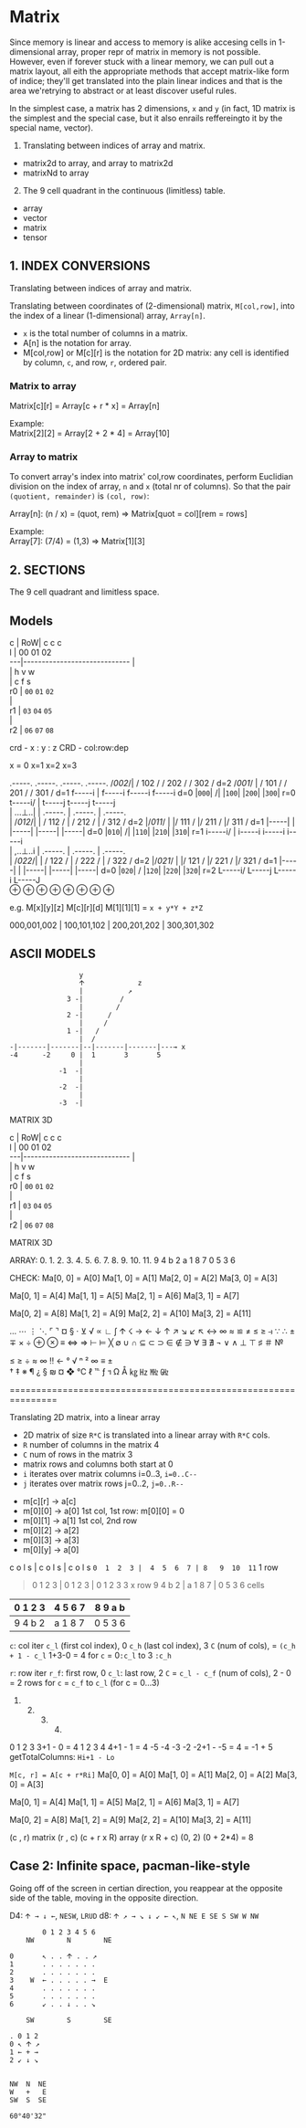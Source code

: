 # Matrix

Since memory is linear and access to memory is alike accesing cells in 1-dimensional array, proper repr of matrix in memory is not possible. However, even if forever stuck with a linear memory, we can pull out a matrix layout, all eith the appropriate methods that accept matrix-like form of indice; they'll get translated into the plain linear indices and that is the area we'retrying to abstract or at least discover useful rules.

In the simplest case, a matrix has 2 dimensions, `x` and `y` (in fact, 1D matrix is the simplest and the special case, but it also enrails reffereingto it by the special name, vector).

1. Translating between indices of array and matrix.
  - matrix2d to array, and array to matrix2d
  - matrixNd to array
2. The 9 cell quadrant in the continuous (limitless) table.


- array
- vector
- matrix
- tensor



## 1. INDEX CONVERSIONS

Translating between indices of array and matrix.

Translating between coordinates of (2-dimensional) matrix, `M[col,row]`, into the index of a linear (1-dimensional) array, `Array[n]`.

- `x` is the total number of columns in a matrix.
- A[n] is the notation for array.
- M[col,row] or M[c][r] is the notation for 2D matrix: 
  any cell is identified by column, `c`, and row, `r`, ordered pair.


### Matrix to array

Matrix[c][r] = Array[c + r * x] = Array[n]

Example:      
Matrix[2][2] = Array[2 + 2 * 4] = Array[10]


### Array to matrix

To convert array's index into matrix' col,row coordinates, perform Euclidian division on the index of array, `n` and `x` (total nr of columns). So that the pair `(quotient, remainder)` is `(col, row)`:

Array[n]: (n / x) = (quot, rem) => Matrix[quot = col][rem = rows]

Example:      
Array[7]: (7/4) = (1,3) => Matrix[1][3]




## 2. SECTIONS

The 9 cell quadrant and limitless space.







## Models


 c |
RoW|  c        c        c              
 l |  00       01       02          
---|-----------------------------
   |                             
   |      h        v        w      
   |    c        f        s        
r0 | `00`     `01`     `02`         
   |                             
r1 | `03`     `04`     `05`         
   |                             
r2 | `06`     `07`     `08`         


crd -  x : y : z
CRD - col:row:dep 


x = 0          x=1          x=2          x=3

   .-----.      .-----.      .-----.      .-----. 
  /*002*/|     / 102 /      / 202 /      / 302 /                d=2
 /*001*/ |    / 101 /      / 201 /      / 301 /               d=1
f-----i  |   f-----i      f-----i      f-----i              d=0
|`000`| /|   |`100`|      |`200`|      |`300`|      r=0
t-----i/ |   t-----j      t-----j      t-----j        
|  ...⊥..|   |  .-----.   |  .-----.   |  .-----.     
| /*012*/|   | / 112 /    | / 212 /    | / 312 /                d=2
|/*011*/ |   |/ 111 /     |/ 211 /     |/ 311 /               d=1
|-----|  |   |-----|      |-----|      |-----|              d=0
|`010`| /|   |`110`|      |`210`|      |`310`|      r=1
i-----i/ |   i-----i      i-----i      i-----i        
|  ,..⊥..i   |  .-----.   |  .-----.   |  .-----.   
| /*022*/|   | / 122 /    | / 222 /    | / 322 /                d=2
|/*021*/ |   |/ 121 /     |/ 221 /     |/ 321 /               d=1
|-----|  |   |-----|      |-----|      |-----|              d=0
|`020`| /    |`120`|      |`220`|      |`320`|      r=2
L-----i/     L-----j      L-----i      L-----J         
⊕    ⊕     ⊕     ⊕     ⊕     ⊕     ⊕    ⊕


e.g. 
M[x][y][z]
M[c][r][d]
M[1][1][1] = `x + y*Y + z*Z`




000,001,002 | 100,101,102 | 200,201,202 | 300,301,302






## ASCII MODELS


```
                 y
                 𐌣             z
                 |           ↗       
              3 -|         /          
                 |        /             
              2 -|      /               
                 |     /                
              1 -|   /                  
                 |  /                   
-|-------|-------|--|-------|-------|---→ x
-4      -2     0 |  1       3       5 
                 |
            -1  -|
                 |
            -2  -|
                 |
            -3  -|
```
MATRIX 3D



 c |
RoW|  c        c        c              
 l |  00       01       02          
---|-----------------------------
   |                             
   |      h        v        w      
   |    c        f        s        
r0 | `00`     `01`     `02`         
   |                             
r1 | `03`     `04`     `05`         
   |                             
r2 | `06`     `07`     `08`         

MATRIX 3D



ARRAY:
0. 1. 2. 3.  4. 5. 6. 7.  8. 9. 10. 11. 
9  4  b  2   a  1  8  7   0  5   3   6


CHECK:
Ma[0, 0] = A[0]
Ma[1, 0] = A[1]
Ma[2, 0] = A[2]
Ma[3, 0] = A[3]

Ma[0, 1] = A[4]
Ma[1, 1] = A[5]
Ma[2, 1] = A[6]
Ma[3, 1] = A[7] 

Ma[0, 2] = A[8]
Ma[1, 2] = A[9]
Ma[2, 2] = A[10]
Ma[3, 2] = A[11]



… ⋯ ⋮ ⋱ ⌜ ⌝ ¤ § · ⊻ √ ∝ ∟ ∫ 
𐌣 ☇ → ← ↓ ↑ ↗ ↘ ↙ ↖ ↔ ∞ ≈ ≌ ≠ ≤ ≥ ⥽ ∵ ∴ ± ∓ × ÷
⊕ ⊗ ≡ ⇔ ⇒ ⊢ ⊨ ╳ ∅ ∪ ∩ ⊆ ⊂ ⊃ ∈ ∉ ∋ ∀ ∃ ∄ ¬ ∨ ∧ ⊥ ⊤ 
♯ ＃  №

≤ ≥ ÷ ≈ ∞ ‼ ← ° √ ⁿ ² ∞ ≡ ±  
† ‡ ※ ¶ ¿ § ₪ ¤ ❖
℃ ℓ ℡ ƒ ฯ
Ω Å ㎏ ㎐ ㎒ ㎓




===============================================================

Translating 2D matrix, into a linear array
- 2D matrix of size `R*C` is translated into a linear array with `R*C` cols.
- `R` number of columns in the matrix       4
- `C` num of rows in the matrix             3
- matrix rows and columns both start at     0
- `i` iterates over matrix columns          i=0..3, `i=0..C--`
- `j` iterates over matrix rows             j=0..2, `j=0..R--`




* m[c][r] -> a[c]
* m[0][0] -> a[0]     1st col, 1st row: m[0][0] = 0
* m[0][1] -> a[1]     1st col, 2nd row
* m[0][2] -> a[2]     
* m[0][3] -> a[3]     
* m[0][y] -> a[0]




 c  o  l  s |  c  o  l  s | c   o   l   s
`0  1  2  3 |  4  5  6  7 | 8   9  10  11`     1 row
>0  1  2  3 |  0  1  2  3 | 0   1   2   3      3 x row
 9  4  b  2 |  a  1  8  7 | 0   5   3   6      cells




|0 1 2 3|4 5 6 7|8 9 a b|
|-------|-------|-------|
|9 4 b 2|a 1 8 7|0 5 3 6|

`c`: col iter
`c_l` (first col index), 0
`c_h` (last col index),  3
`C`   (num of cols), = `(c_h + 1 - c_l` 1+3-0 = 4
for `c` = 0`:c_l` to 3 `:c_h`

`r`: row iter
`r_f`: first row, 0
`c_l`: last row, 2 
`C` = `c_l - c_f` (num of cols), 2 - 0 = 2 rows
for `c` = `c_f` to `c_l` (for c = 0...3)

1. 2. 3. 4. 
 0  1  2  3   3+1 -  0 = 4
 1  2  3  4   4+1 -  1 = 4
-5 -4 -3 -2  -2+1 - -5 = 4 = -1 + 5 
getTotalColumns: `Hi+1 - Lo`


`M[c, r] = A[c + r*Ri]`
Ma[0, 0] = A[0]
Ma[1, 0] = A[1]
Ma[2, 0] = A[2]
Ma[3, 0] = A[3]

Ma[0, 1] = A[4]
Ma[1, 1] = A[5]
Ma[2, 1] = A[6]
Ma[3, 1] = A[7] 

Ma[0, 2] = A[8]
Ma[1, 2] = A[9]
Ma[2, 2] = A[10]
Ma[3, 2] = A[11]

(c , r)     matrix   (r     , c)
(c + r x R)   array  (r x R + c)
(0, 2)
(0 + 2*4) = 8



## Case 2: Infinite space, pacman-like-style
Going off of the screen in certian direction, you reappear at the opposite side of the table, moving in the opposite direction.


D4: `𐌣 → ↓ ←`, `NESW`, `LRUD`
d8: `𐌣 ↗ → ↘ ↓ ↙ ← ↖`, `N NE E SE S SW W NW`

```
        0 1 2 3 4 5 6
    NW        N        NE

0       ↖ . . 𐌣 . . ↗
1       . . . . . . .
2       . . . . . . .
3    W  ← . . . . . →  E
4       . . . . . . .
5       . . . . . . .
6       ↙ . . ↓ . . ↘

    SW        S        SE

. 0 1 2
0 ↖ 𐌣 ↗
1 ← + →
2 ↙ ↓ ↘


NW  N  NE
W   +   E
SW  S  SE

60°40'32"
```
